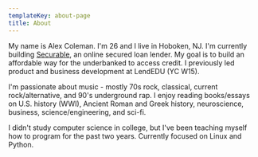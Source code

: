 ```yaml
---
templateKey: about-page
title: About
---
```

My name is Alex Coleman. I'm 26 and I live in Hoboken, NJ. I'm currently building [Securable](https://securable.co/), an online secured loan lender. My goal is to build an affordable way for the underbanked to access credit. I previously led product and business development at LendEDU (YC W15).

I'm passionate about music - mostly 70s rock, classical, current rock/alternative, and 90's underground rap. I enjoy reading books/essays on U.S. history (WWI), Ancient Roman and Greek history, neuroscience, business, science/engineering, and sci-fi.

I didn't study computer science in college, but I've been teaching myself how to program for the past two years. Currently focused on Linux and Python.
